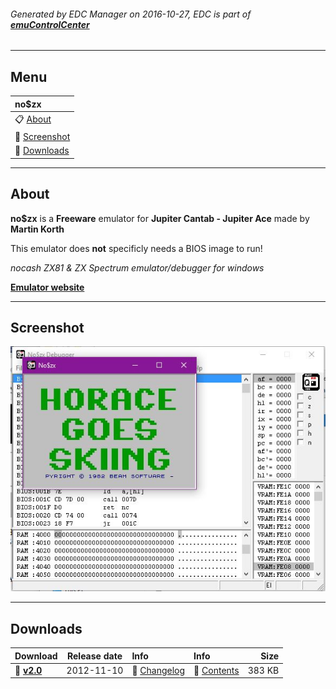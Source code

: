 ###### Generated by EDC Manager on 2016-10-27, EDC is part of [**emuControlCenter**](https://github.com/PhoenixInteractiveNL/emuControlCenter/wiki)
***
## Menu
| **no$zx** |
|:---------|
| :clipboard: [About](#about) |
| :sunrise: [Screenshot](#screenshot) |
| :floppy_disk: [Downloads](#downloads) |
***
## About
**no$zx** is a **Freeware** emulator for **Jupiter Cantab - Jupiter Ace** made by **Martin Korth**

This emulator does **not** specificly needs a BIOS image to run!

_nocash ZX81 & ZX Spectrum emulator/debugger for windows_

[**Emulator website**](http://problemkaputt.de/index.htm)
***
## Screenshot
![](https://raw.githubusercontent.com/PhoenixInteractiveNL/edc-masterhook/master/downloadhooks/nozx/nozx_screen.jpg)
***
## Downloads
| Download | Release date  | Info       | Info       | Size       |
|:---------|:-------------:|:-----------|:-----------|-----------:|
| :floppy_disk: [**v2.0**](https://github.com/PhoenixInteractiveNL/edc-repo0001/raw/master/nozx/2.0.7z) | 2012-11-10 | :page_facing_up: [Changelog](https://github.com/PhoenixInteractiveNL/edc-repo0001/blob/master/nozx/2.0_changelog.txt) | :mag_right: [Contents](https://github.com/PhoenixInteractiveNL/edc-repo0001/blob/master/nozx/2.0_contents.txt) | 383 KB |
